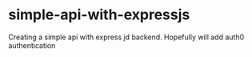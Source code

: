 # simple-api-with-expressjs
Creating a simple api with express jd backend. Hopefully will add auth0 authentication
